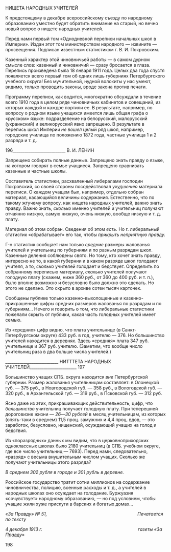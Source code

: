 НИЩЕТА НАРОДНЫХ УЧИТЕЛЕЙ

К предстоящему в декабре всероссийскому съезду по народному образованию уме­стно будет обратить внимание на старый, но вечно новый вопрос о нищете народных учителей.

Перед нами первый том «Однодневной переписи начальных школ в Империи». Из­дан этот том министерством народного — извините — просвещения. Подписан извест­ным статистиком г. В. И. Покровским.

Казенный характер этой чиновничьей работы — в самом дурном смысле слов: ка­зенный и чиновничий — сразу бросается в глаза. Перепись произведена была 18 января 1911 года. Целых два года спустя появляется всего первый том об одних лишь губерни­ях Петербургского учебного округа! Без мучительной, нудной волокиты у нас умеют, видимо, только проводить законы, вроде закона против печати.

Программу переписи, как водится, многократно обсуждали в течение всего 1910 го­да в целом ряде чиновничьих кабинетов и совещаний, из которых каждый и каждое портили ее. В результате, например, по вопросу о родном языке учащихся имеется лишь общая графа о «русском» языке: подразделение на белорусский, малорусский (украинский) и великорусский явно запрещено. В результате в перепись школ Империи _не вошел_ целый ряд школ, например, городские училища по положению 1872 года, ча­стные училища 1 и 2 разряда и т. д.

  

196__________________________ В. И. ЛЕНИН

Запрещено собирать полные данные. Запрещено знать правду о языке, на котором говорят в семье учащиеся. Запрещено сравнивать казенные и частные школы.

Составитель статистики, расхваленный либералами господин Покровский, со своей стороны посодействовал _ухудшению_ материала переписи. О каждом учащем был, на­пример, отдельно собран материал, касающийся величины содержания. Естественно, что по такому жгучему вопросу, как нищета народных учителей, важно знать правду. Важно знать, _сколько_ именно учителей и учительниц получают отчаянно низкую, са­мую низкую, очень низкую, вообще низкую и т. д. плату.

Материал об этом собран. Сведения об этом _есть._ Но г. либеральный статистик «об­рабатывает» его так, чтобы _прикрыть неприятную правду._

Г-н статистик сообщает нам только _средние_ размеры жалованья учителей и учитель­ниц по губерниям и по разным разрядам школ. Казенные деления соблюдены свято. Но тому, кто хочет знать правду, интересно не то, в какой губернии и в каком разряде школ голодают учителя, а то, _сколько_ учителей голодает и бедствует. Определить по собранному переписью материалу, _сколько_ учителей получают голодную плату (ска­жем, ниже 360 руб., от 360 до 400 руб. и т. п.), было вполне возможно и безусловно бы­ло должно это сделать. Но этого не сделано. Это скрыто в архиве сотен тысяч карточек.

Сообщены публике только казенно-выхолощенные и казенно-прикрашенные цифры средних размеров жалованья по разрядам и по губерниям... Нечего и говорить о том, что либеральные статистики пожелали скрыть от публики, какая часть голодных учите­лей имеет семью.

Из «средних» цифр видно, что плата учительнице (в Санкт-Петербургском округе) 433 руб. в год, учителю — 376. Но большинство учителей находится в деревнях. Здесь «средняя» плата 347 руб. учительнице и 367 руб. учителю. (Заметим, что вообще число учительниц раза в два больше числа учителей.)

  

__________________________ НИТТТЕТА НАРОДНЫХ УЧИТЕЛЕЙ_______________________ 197

Большинство учащих СПБ. округа находится _вне_ Петербургской губернии. Размер жалованья учительницам составляет: в Олонецкой губ. — 375 руб., в Новгородской губ. — 358 руб., в Вологодской губ. — 320 руб., в Архангельской губ. — 319 руб., в Псков­ской губ. — 312 руб.

Ясно даже из этих, прикрашивающих действительность, цифр, что _большинство_ учительниц получает голодную плату. При теперешней дороговизне жизни — _26_—_30 рублей_ в месяц учительницам, из которых (опять-таки в среднем) 11,5 проц. замужних и 4,4 проц. вдов, — это заработок, безусловно, нищенский, осуждающий учащих на голод и бедствия.

Из «поразрядных» данных мы видим, что в церковноприходских одноклассных шко­лах было 2180 учительниц (в СПБ. учебном округе, где все число учительниц — 7693). Перед нами, следовательно, «разряд» с весьма внушительным числом учащих. Сколько же получают учительницы этого разряда?

_В среднем 302 рубля в городе и 301 рубль в деревне._

Российское государство тратит сотни миллионов на содержание чиновничества, по­лицию, военные расходы и т. д., а учителей в народных школах оно осуждает на голо­дание. Буржуазия «сочувствует» народному образованию, — но под условием, чтобы учащие жили хуже прислуги в барских и богатых домах...

_«За Правду» № 51,                                                                        Печатается по тексту_

_4 декабря 1913 г.                                                                            газеты «За Правду»_

  

198
